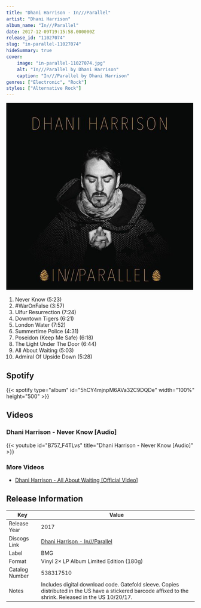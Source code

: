 ```yaml
---
title: "Dhani Harrison - In///Parallel"
artist: "Dhani Harrison"
album_name: "In///Parallel"
date: 2017-12-09T19:15:58.000000Z
release_id: "11027074"
slug: "in-parallel-11027074"
hideSummary: true
cover:
    image: "in-parallel-11027074.jpg"
    alt: "In///Parallel by Dhani Harrison"
    caption: "In///Parallel by Dhani Harrison"
genres: ["Electronic", "Rock"]
styles: ["Alternative Rock"]
---
```


![In///Parallel by Dhani Harrison](in-parallel-11027074.jpg)

<!-- section break -->

1. Never Know (5:23)
2. #WarOnFalse (3:57)
3. Ulfur Resurrection (7:24)
4. Downtown Tigers (6:21)
5. London Water (7:52)
6. Summertime Police (4:31)
7. Poseidon (Keep Me Safe) (6:18)
8. The Light Under The Door (6:44)
9. All About Waiting (5:03)
10. Admiral Of Upside Down (5:28)

<!-- section break -->


## Spotify
{{< spotify type="album" id="5hCY4mjnpM6AVa32C9DQDe" width="100%" height="500" >}}



## Videos
### Dhani Harrison - Never Know [Audio]
{{< youtube id="B757_F4TLvs" title="Dhani Harrison - Never Know [Audio]" >}}<br>

### More Videos

- [Dhani Harrison - All About Waiting [Official Video]](https://www.youtube.com/watch?v=reRlyvQvTng)


## Release Information
|  Key           | Value                                                |
| ---------------| ---------------------------------------------------- |
| Release Year   | 2017                                   |
| Discogs Link   | [Dhani Harrison - In///Parallel](https://www.discogs.com/release/11027074-Dhani-Harrison-InParallel) |
| Label          | BMG |
| Format         | Vinyl 2× LP Album Limited Edition (180g) |
| Catalog Number | 538317510 |
| Notes | Includes digital download code. Gatefold sleeve.  Copies distributed in the US have a stickered barcode affixed to the shrink. Released in the US 10/20/17. |